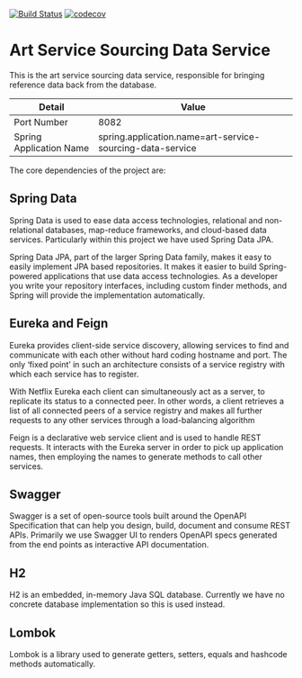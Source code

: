 [![Build Status](https://travis-ci.com/JamesCollerton/Art_Service_Sourcing_Data_Service.svg?branch=master)](https://travis-ci.com/JamesCollerton/Art_Service_Sourcing_Data_Service)
[![codecov](https://codecov.io/gh/JamesCollerton/Art_Service_Sourcing_Data_Service/branch/master/graph/badge.svg)](https://codecov.io/gh/JamesCollerton/Art_Service_Sourcing_Data_Service)

# Art Service Sourcing Data Service

This is the art service sourcing data service, responsible for bringing reference data back from the database.

Detail | Value
------------ | -------------
Port Number | 8082
Spring Application Name | spring.application.name=art-service-sourcing-data-service

The core dependencies of the project are:

## Spring Data

Spring Data is used to ease data access technologies, relational and non-relational databases, map-reduce frameworks, and cloud-based data services. Particularly within this project we have used Spring Data JPA.

Spring Data JPA, part of the larger Spring Data family, makes it easy to easily implement JPA based repositories. It makes it easier to build Spring-powered applications that use data access technologies. As a developer you write your repository interfaces, including custom finder methods, and Spring will provide the implementation automatically.

## Eureka and Feign

Eureka provides client-side service discovery, allowing services to find and communicate with each other without hard coding hostname and port. The only ‘fixed point’ in such an architecture consists of a service registry with which each service has to register.

With Netflix Eureka each client can simultaneously act as a server, to replicate its status to a connected peer. In other words, a client retrieves a list of all connected peers of a service registry and makes all further requests to any other services through a load-balancing algorithm

Feign is a declarative web service client and is used to handle REST requests. It interacts with the Eureka server in order to pick up application names, then employing the names to generate methods to call other services.

## Swagger

Swagger is a set of open-source tools built around the OpenAPI Specification that can help you design, build, document and consume REST APIs. Primarily we use Swagger UI to renders OpenAPI specs generated from the end points as interactive API documentation.

## H2

H2 is an embedded, in-memory Java SQL database. Currently we have no concrete database implementation so this is used instead.

## Lombok

Lombok is a library used to generate getters, setters, equals and hashcode methods automatically.
